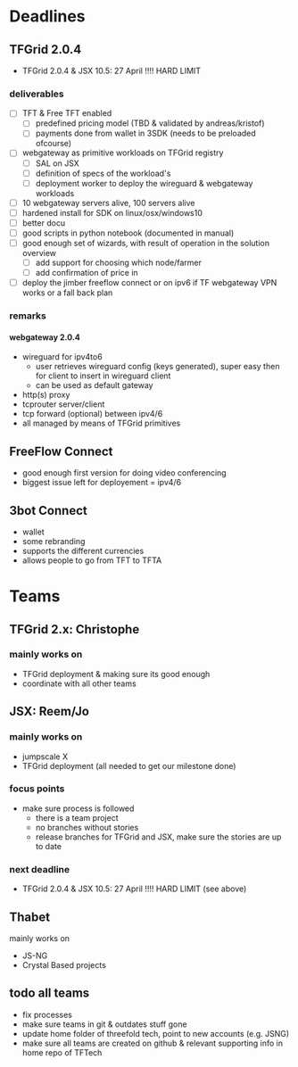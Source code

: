 
# Deadlines

## TFGrid 2.0.4

- TFGrid 2.0.4 & JSX 10.5: 27 April !!!! HARD LIMIT

### deliverables

- [ ] TFT & Free TFT enabled
    - [ ] predefined pricing model (TBD & validated by andreas/kristof)
    - [ ] payments done from wallet in 3SDK (needs to be preloaded ofcourse)
- [ ] webgateway as primitive workloads on TFGrid registry
    - [ ] SAL on JSX
    - [ ] definition of specs of the workload's
    - [ ] deployment worker to deploy the wireguard & webgateway workloads
- [ ] 10 webgateway servers alive, 100 servers alive
- [ ] hardened install for SDK on linux/osx/windows10
- [ ] better docu  
- [ ] good scripts in python notebook (documented in manual)
- [ ] good enough set of wizards, with result of operation in the solution overview
    - [ ] add support for choosing which node/farmer
    - [ ] add confirmation of price in
- [ ] deploy the jimber freeflow connect or on ipv6 if TF webgateway VPN works or a fall back plan

### remarks

#### webgateway 2.0.4

- wireguard for ipv4to6
    - user retrieves wireguard config (keys generated), super easy then for client to insert in wireguard client
    - can be used as default gateway
- http(s) proxy
- tcprouter server/client
- tcp forward (optional) between ipv4/6
- all managed by means of TFGrid primitives

## FreeFlow Connect

- good enough first version for doing video conferencing
- biggest issue left for deployement = ipv4/6

## 3bot Connect

- wallet
- some rebranding
- supports the different currencies
- allows people to go from TFT to TFTA


# Teams 

## TFGrid 2.x: Christophe

### mainly works on

- TFGrid deployment & making sure its good enough
- coordinate with all other teams

## JSX: Reem/Jo

### mainly works on

- jumpscale X
- TFGrid deployment (all needed to get our milestone done)

### focus points

- make sure process is followed
    - there is a team project
    - no branches without stories
    - release branches for TFGrid and JSX, make sure the stories are up to date

### next deadline

- TFGrid 2.0.4 & JSX 10.5: 27 April !!!! HARD LIMIT (see above)


## Thabet

mainly works on
- JS-NG
- Crystal Based projects

## todo all teams

- fix processes
- make sure teams in git & outdates stuff gone
- update home folder of threefold tech, point to new accounts (e.g. JSNG)
- make sure all teams are created on github & relevant supporting info in home repo of TFTech

